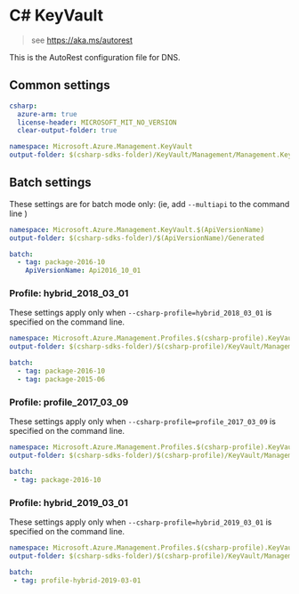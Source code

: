 # C# KeyVault

> see https://aka.ms/autorest

This is the AutoRest configuration file for DNS.

## Common settings
``` yaml $(csharp)
csharp:
  azure-arm: true
  license-header: MICROSOFT_MIT_NO_VERSION  
  clear-output-folder: true
```

``` yaml $(csharp) && !$(multiapi) && !$(csharp-profile)
namespace: Microsoft.Azure.Management.KeyVault
output-folder: $(csharp-sdks-folder)/KeyVault/Management/Management.KeyVault/Generated
```

## Batch settings
These settings are for batch mode only: (ie, add `--multiapi` to the command line )

``` yaml $(multiapi)
namespace: Microsoft.Azure.Management.KeyVault.$(ApiVersionName)
output-folder: $(csharp-sdks-folder)/$(ApiVersionName)/Generated

batch:
  - tag: package-2016-10
    ApiVersionName: Api2016_10_01
```

### Profile: hybrid_2018_03_01

These settings apply only when `--csharp-profile=hybrid_2018_03_01` is specified on the command line.

```yaml $(csharp-profile)=='hybrid_2018_03_01'
namespace: Microsoft.Azure.Management.Profiles.$(csharp-profile).KeyVault
output-folder: $(csharp-sdks-folder)/$(csharp-profile)/KeyVault/Management.KeyVault/Generated

batch:
  - tag: package-2016-10
  - tag: package-2015-06
```

### Profile: profile_2017_03_09

These settings apply only when `--csharp-profile=profile_2017_03_09` is specified on the command line.

``` yaml $(csharp-profile)=='profile_2017_03_09'
namespace: Microsoft.Azure.Management.Profiles.$(csharp-profile).KeyVault
output-folder: $(csharp-sdks-folder)/$(csharp-profile)/KeyVault/Management.KeyVault/Generated

batch:
 - tag: package-2016-10
 ```

### Profile: hybrid_2019_03_01

These settings apply only when `--csharp-profile=hybrid_2019_03_01` is specified on the command line.

``` yaml $(csharp-profile)=='hybrid_2019_03_01'
namespace: Microsoft.Azure.Management.Profiles.$(csharp-profile).KeyVault
output-folder: $(csharp-sdks-folder)/$(csharp-profile)/KeyVault/Management.KeyVault/Generated

batch:
 - tag: profile-hybrid-2019-03-01
 ```